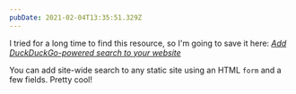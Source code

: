 ```yaml
---
pubDate: 2021-02-04T13:35:51.329Z
---
```


I tried for a long time to find this resource, so I'm going to save it here: [_Add DuckDuckGo-powered search to your website_](https://marcamos.com/journal/add-duckduckgo-search/)

You can add site-wide search to any static site using an HTML `form` and a few fields. Pretty cool!